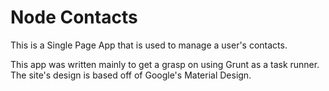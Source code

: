 # Node Contacts

This is a Single Page App that is used to manage a user's contacts. 

This app was written mainly to get a grasp on using Grunt as a task runner. The site's design is based off of Google's Material Design.